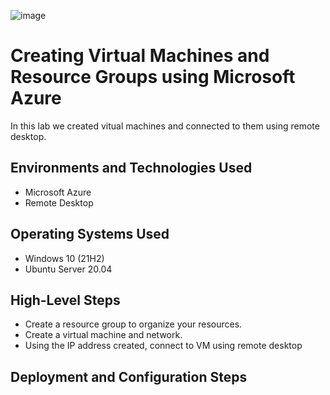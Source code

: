 
![image](https://github.com/user-attachments/assets/37f892d8-1a87-457d-88a1-e2364603d211)


<h1>Creating Virtual Machines and Resource Groups using Microsoft Azure</h1>
In this lab we created vitual machines and connected to them using remote desktop.<br />



<h2>Environments and Technologies Used</h2>

- Microsoft Azure 
- Remote Desktop

<h2>Operating Systems Used </h2>

- Windows 10 (21H2)
- Ubuntu Server 20.04

<h2>High-Level Steps</h2>

- Create a resource group to organize your resources.
- Create a virtual machine and network.
- Using the IP address created, connect to VM using remote desktop


  
<h2>Deployment and Configuration Steps</h2>

